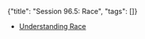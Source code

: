 {"title": "Session 96.5: Race", "tags": []}

* [Understanding Race](https://understandingrace.org/)


